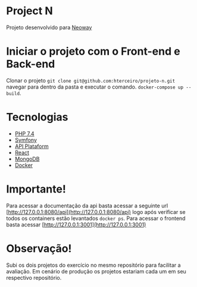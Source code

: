 # Project N

Projeto desenvolvido para [Neoway](https://www.neoway.com.br/)
# Iniciar o projeto com o Front-end e Back-end

Clonar o projeto `git clone git@github.com:hterceiro/projeto-n.git` navegar para dentro da pasta e executar o comando.
`docker-compose up --build`.


# Tecnologias

- [PHP 7.4](https://www.php.net/)
- [Symfony](https://symfony.com/)
- [API Plataform](https://api-platform.com/)
- [React](https://reactjs.org)
- [MongoDB](https://www.mongodb.com/)
- [Docker](https://www.docker.com/)

# Importante!

Para acessar a documentação da api basta acessar a seguinte url [http://127.0.0.1:8080/api](http://127.0.0.1:8080/api) logo após verificar se todos os containers estão levantados `docker ps`. Para acessar o frontend basta acessar [http://127.0.0.1:3001](http://127.0.0.1:3001)



# Observação!

Subi os dois projetos do exercício no mesmo repositório para facilitar a avaliação. Em cenário de produção os projetos estariam cada um em seu respectivo repositório.
